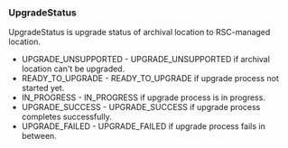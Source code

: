 ### UpgradeStatus
UpgradeStatus is upgrade status of archival location to RSC-managed location.

- UPGRADE_UNSUPPORTED - UPGRADE_UNSUPPORTED if archival location can't be upgraded.
- READY_TO_UPGRADE - READY_TO_UPGRADE if upgrade process not started yet.
- IN_PROGRESS - IN_PROGRESS if upgrade process is in progress.
- UPGRADE_SUCCESS - UPGRADE_SUCCESS if upgrade process completes successfully.
- UPGRADE_FAILED - UPGRADE_FAILED if upgrade process fails in between.
